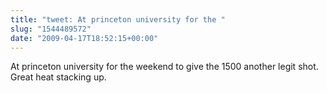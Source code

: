 ```yaml
---
title: "tweet: At princeton university for the "
slug: "1544489572"
date: "2009-04-17T18:52:15+00:00"
---
```

At princeton university for the weekend to give the 1500 another legit shot. Great heat stacking up.